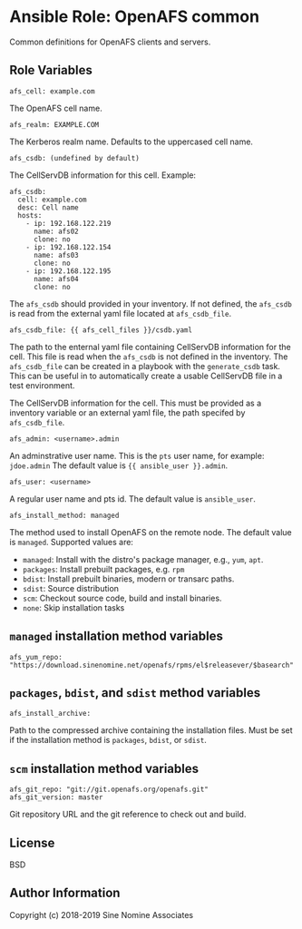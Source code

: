 # Ansible Role: OpenAFS common

Common definitions for OpenAFS clients and servers.

## Role Variables

    afs_cell: example.com

The OpenAFS cell name.

    afs_realm: EXAMPLE.COM

The Kerberos realm name. Defaults to the uppercased cell name.

    afs_csdb: (undefined by default)

The CellServDB information for this cell. Example:

    afs_csdb:
      cell: example.com
      desc: Cell name
      hosts:
        - ip: 192.168.122.219
          name: afs02
          clone: no
        - ip: 192.168.122.154
          name: afs03
          clone: no
        - ip: 192.168.122.195
          name: afs04
          clone: no

The `afs_csdb` should provided in your inventory. If not defined, the
`afs_csdb` is read from the external yaml file located at `afs_csdb_file`.

    afs_csdb_file: {{ afs_cell_files }}/csdb.yaml

The path to the enternal yaml file containing CellServDB information for the
cell. This file is read when the `afs_csdb` is not defined in the inventory.
The `afs_csdb_file` can be created in a playbook with the `generate_csdb`
task. This can be useful in to automatically create a usable CellServDB file
in a test environment.

The CellServDB information for the cell. This must be provided as a inventory
variable or an external yaml file, the path specifed by `afs_csdb_file`.

    afs_admin: <username>.admin

An adminstrative user name. This is the `pts` user name, for example: `jdoe.admin`
The default value is `{{ ansible_user }}.admin`.

    afs_user: <username>

A regular user name and pts id. The default value is `ansible_user`.

    afs_install_method: managed

The method used to install OpenAFS on the remote node. The default value
is `managed`. Supported values are:

* `managed`: Install with the distro's package manager, e.g., `yum`, `apt`.
* `packages`: Install prebuilt packages, e.g. `rpm`
* `bdist`: Install prebuilt binaries, modern or transarc paths.
* `sdist`: Source distribution
* `scm`: Checkout source code, build and install binaries.
* `none`: Skip installation tasks

## `managed` installation method variables

    afs_yum_repo: "https://download.sinenomine.net/openafs/rpms/el$releasever/$basearch"

## `packages`, `bdist`, and `sdist` method variables

    afs_install_archive:

Path to the compressed archive containing the installation files. Must be set
if the installation method is `packages`, `bdist`, or `sdist`.

## `scm` installation method variables

    afs_git_repo: "git://git.openafs.org/openafs.git"
    afs_git_version: master

Git repository URL and the git reference to check out and build.

License
-------

BSD

## Author Information

Copyright (c) 2018-2019 Sine Nomine Associates

[1]: https://github.com/openafs-contrib/ansible-role-openafs-devel
